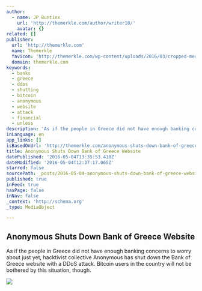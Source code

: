 ```yaml
---
author:
  - name: JP Buntinx
    url: 'http://themerkle.com/author/writer10/'
    avatar: {}
related: []
publisher:
  url: 'http://themerkle.com'
  name: Themerkle
  favicon: 'http://themerkle.com/wp-content/uploads/2016/03/cropped-merkle-white-1-192x192.png'
  domain: themerkle.com
keywords:
  - banks
  - greece
  - ddos
  - shutting
  - bitcoin
  - anonymous
  - website
  - attack
  - financial
  - unless
description: 'As if the people in Greece did not have enough banking concerns to worry about just yet, hacktivist collective Anonymous has shut down the Bank of Greece website with a DDoS attack. Bitcoin users in the country will not be bothered by this situation, though.'
inLanguage: en
app_links: []
isBasedOnUrl: 'http://themerkle.com/anonymous-shuts-down-bank-of-greece-website/'
title: Anonymous Shuts Down Bank of Greece Website
datePublished: '2016-05-04T13:35:53.410Z'
dateModified: '2016-05-04T12:37:17.065Z'
starred: false
sourcePath: _posts/2016-05-04-anonymous-shuts-down-bank-of-greece-website.md
published: true
inFeed: true
hasPage: false
inNav: false
_context: 'http://schema.org'
_type: MediaObject

---
```

<article style=""><h1>Anonymous Shuts Down Bank of Greece Website</h1><p>As if the people in Greece did not have enough banking concerns to worry about just yet, hacktivist collective Anonymous has shut down the Bank of Greece website with a DDoS attack. Bitcoin users in the country will not be bothered by this situation, though.</p><img src="http://themerkle.com/wp-content/uploads/2016/05/shutterstock_246214819.jpg" /></article>